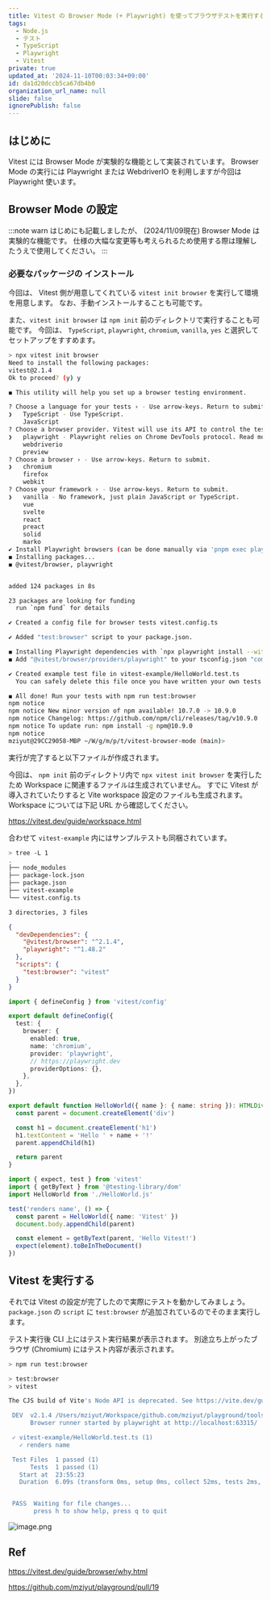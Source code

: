 ```yaml
---
title: Vitest の Browser Mode (+ Playwright) を使ってブラウザテストを実行する
tags:
  - Node.js
  - テスト
  - TypeScript
  - Playwright
  - Vitest
private: true
updated_at: '2024-11-10T00:03:34+09:00'
id: da1d20dccb5ca67db4b0
organization_url_name: null
slide: false
ignorePublish: false
---
```


## はじめに

Vitest には Browser Mode が実験的な機能として実装されています。
Browser Mode の実行には Playwright または WebdriverIO を利用しますが今回は Playwright 使います。

## Browser Mode の設定

:::note warn
はじめにも記載しましたが、 (2024/11/09現在) Browser Mode は実験的な機能です。
仕様の大幅な変更等も考えられるため使用する際は理解したうえで使用してください。
:::

### 必要なパッケージの インストール

今回は、 Vitest 側が用意してくれている `vitest init browser` を実行して環境を用意します。
なお、手動インストールすることも可能です。

また、`vitest init browser` は `npm init` 前のディレクトリで実行することも可能です。
今回は、 `TypeScript`, `playwright`, `chromium`, `vanilla`, `yes` と選択してセットアップをすすめます。

```sh
> npx vitest init browser
Need to install the following packages:
vitest@2.1.4
Ok to proceed? (y) y

◼ This utility will help you set up a browser testing environment.

? Choose a language for your tests › - Use arrow-keys. Return to submit.
❯   TypeScript - Use TypeScript.
    JavaScript
? Choose a browser provider. Vitest will use its API to control the testing environment › - Use arrow-keys. Return to submit.
❯   playwright - Playwright relies on Chrome DevTools protocol. Read more: https://playwright.dev
    webdriverio
    preview
? Choose a browser › - Use arrow-keys. Return to submit.
❯   chromium
    firefox
    webkit
? Choose your framework › - Use arrow-keys. Return to submit.
❯   vanilla - No framework, just plain JavaScript or TypeScript.
    vue
    svelte
    react
    preact
    solid
    marko
✔ Install Playwright browsers (can be done manually via 'pnpm exec playwright install')? … yes
◼ Installing packages...
◼ @vitest/browser, playwright


added 124 packages in 8s

23 packages are looking for funding
  run `npm fund` for details

✔ Created a config file for browser tests vitest.config.ts

✔ Added "test:browser" script to your package.json.

◼ Installing Playwright dependencies with `npx playwright install --with-deps`...
◼ Add "@vitest/browser/providers/playwright" to your tsconfig.json "compilerOptions.types" field to have better intellisense support.

✔ Created example test file in vitest-example/HelloWorld.test.ts
  You can safely delete this file once you have written your own tests.

◼ All done! Run your tests with npm run test:browser
npm notice
npm notice New minor version of npm available! 10.7.0 -> 10.9.0
npm notice Changelog: https://github.com/npm/cli/releases/tag/v10.9.0
npm notice To update run: npm install -g npm@10.9.0
npm notice
mziyut@29CC29058-MBP ~/W/g/m/p/t/vitest-browser-mode (main)>

```

実行が完了すると以下ファイルが作成されます。

今回は、 `npm init` 前のディレクトリ内で `npx vitest init browser` を実行したため Workspace に関連するファイルは生成されていません。 すでに Vitest が導入されていたりすると Vite workspace 設定のファイルも生成されます。Workspace については下記 URL から確認してください。

https://vitest.dev/guide/workspace.html

合わせて `vitest-example` 内にはサンプルテストも同梱されています。

```sh
> tree -L 1
.
├── node_modules
├── package-lock.json
├── package.json
├── vitest-example
└── vitest.config.ts

3 directories, 3 files
```

```json:package.json
{
  "devDependencies": {
    "@vitest/browser": "^2.1.4",
    "playwright": "^1.48.2"
  },
  "scripts": {
    "test:browser": "vitest"
  }
}
```

```ts:vitest.config.ts
import { defineConfig } from 'vitest/config'

export default defineConfig({
  test: {
    browser: {
      enabled: true,
      name: 'chromium',
      provider: 'playwright',
      // https://playwright.dev
      providerOptions: {},
    },
  },
})
```

```ts:HelloWorld.ts
export default function HelloWorld({ name }: { name: string }): HTMLDivElement {
  const parent = document.createElement('div')

  const h1 = document.createElement('h1')
  h1.textContent = 'Hello ' + name + '!'
  parent.appendChild(h1)

  return parent
}
```

```ts:HelloWorld.test.ts
import { expect, test } from 'vitest'
import { getByText } from '@testing-library/dom'
import HelloWorld from './HelloWorld.js'

test('renders name', () => {
  const parent = HelloWorld({ name: 'Vitest' })
  document.body.appendChild(parent)

  const element = getByText(parent, 'Hello Vitest!')
  expect(element).toBeInTheDocument()
})

```

## Vitest を実行する

それでは Vitest の設定が完了したので実際にテストを動かしてみましょう。
`package.json` の `script` に `test:browser` が追加されているのでそのまま実行します。

テスト実行後 CLI 上にはテスト実行結果が表示されます。
別途立ち上がったブラウザ (Chromium) にはテスト内容が表示されます。

```sh
> npm run test:browser

> test:browser
> vitest

The CJS build of Vite's Node API is deprecated. See https://vite.dev/guide/troubleshooting.html#vite-cjs-node-api-deprecated for more details.

 DEV  v2.1.4 /Users/mziyut/Workspace/github.com/mziyut/playground/tools/vitest-browser-mode
      Browser runner started by playwright at http://localhost:63315/

 ✓ vitest-example/HelloWorld.test.ts (1)
   ✓ renders name

 Test Files  1 passed (1)
      Tests  1 passed (1)
   Start at  23:55:23
   Duration  6.09s (transform 0ms, setup 0ms, collect 52ms, tests 2ms, environment 0ms, prepare 204ms)


 PASS  Waiting for file changes...
       press h to show help, press q to quit
```

![image.png](https://qiita-image-store.s3.ap-northeast-1.amazonaws.com/0/55950/c0105586-9da9-f856-bfac-33d22f0b3334.png)

## Ref

https://vitest.dev/guide/browser/why.html

https://github.com/mziyut/playground/pull/19
